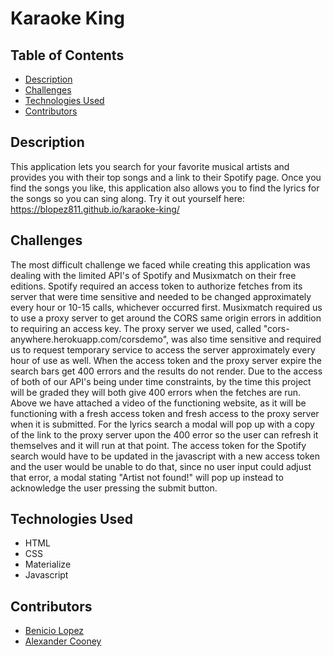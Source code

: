 # Karaoke King

## Table of Contents
* [Description](https://github.com/Blopez811/karaoke-king/tree/feature/readme#description)
* [Challenges](https://github.com/Blopez811/karaoke-king/tree/feature/readme#challenges)
* [Technologies Used](https://github.com/Blopez811/karaoke-king/tree/feature/readme#technologies-used)
* [Contributors](https://github.com/Blopez811/karaoke-king/tree/feature/readme#contributors)

## Description
This application lets you search for your favorite musical artists and provides you with their top songs and a link to their Spotify page. Once you find the songs you like, this application also allows you to find the lyrics for the songs so you can sing along. Try it out yourself here:
 https://blopez811.github.io/karaoke-king/

 ## Challenges
 The most difficult challenge we faced while creating this application was dealing with the limited API's of Spotify and Musixmatch on their free editions. Spotify required an access token to authorize fetches from its server that were time sensitive and needed to be changed approximately every hour or 10-15 calls, whichever occurred first. Musixmatch required us to use a proxy server to get around the CORS same origin errors in addition to requiring an access key. The proxy server we used, called "cors-anywhere.herokuapp.com/corsdemo", was also time sensitive and required us to request temporary service to access the server approximately every hour of use as well. When the access token and the proxy server expire the search bars get 400 errors and the results do not render. Due to the access of both of our API's being under time constraints, by the time this project will be graded they will both give 400 errors when the fetches are run. Above we have attached a video of the functioning website, as it will be functioning with a fresh access token and fresh access to the proxy server when it is submitted. For the lyrics search a modal will pop up with a copy of the link to the proxy server upon the 400 error so the user can refresh it themselves and it will run at that point. The access token for the Spotify search would have to be updated in the javascript with a new access token and the user would be unable to do that, since no user input could adjust that error, a modal stating "Artist not found!" will pop up instead to acknowledge the user pressing the submit button.

 ## Technologies Used 
 * HTML
 * CSS
 * Materialize 
 * Javascript

 ## Contributors 
 * [Benicio Lopez](https://github.com/Blopez811)
 * [Alexander Cooney](https://github.com/AFC2134)